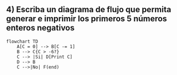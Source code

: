 ## 4) Escriba un diagrama de flujo que permita generar e imprimir los primeros 5 números enteros negativos
```mermaid
flowchart TD
    A[C = 0] --> B[C -= 1]
    B --> C{C > -6?}
    C --> |Si| D[Print C]
    D --> B
    C -->|No| F(end)